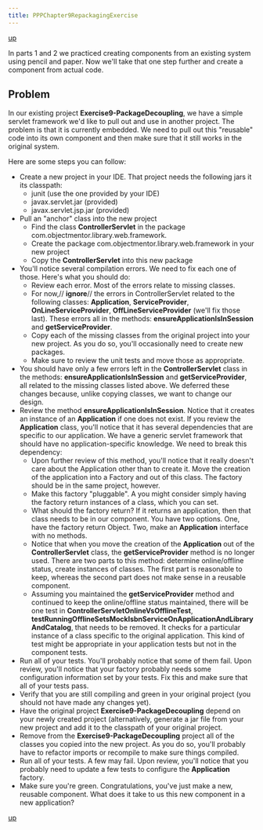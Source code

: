 ```yaml
---
title: PPPChapter9RepackagingExercise
---
```


[up](Vancouver_PPP_Exercise_Ch8and9)

In parts 1 and 2 we practiced creating components from an existing system using pencil and paper. Now we'll take that one step further and create a component from actual code.

## Problem
In our existing project **Exercise9-PackageDecoupling**, we have a simple servlet framework we'd like to pull out and use in another project. The problem is that it is currently embedded. We need to pull out this "reusable" code into its own component and then make sure that it still works in the original system.

Here are some steps you can follow:
* Create a new project in your IDE. That project needs the following jars it its classpath:
  * junit (use the one provided by your IDE)
  * javax.servlet.jar (provided)
  * javax.servlet.jsp.jar (provided)
* Pull an "anchor" class into the new project
  * Find the class **ControllerServlet** in the package com.objectmentor.library.web.framework.
  * Create the package com.objectmentor.library.web.framework in your new project
  * Copy the **ControllerServlet** into this new package
* You'll notice several compilation errors. We need to fix each one of those. Here's what you should do:
  * Review each error. Most of the errors relate to missing classes.
  * For now,// **ignore**// the errors in ControllerServlet related to the following classes:  **Application**, **ServiceProvider**, **OnLineServiceProvider**, **OffLineServiceProvider** (we'll fix those last). These errors all in the methods: **ensureApplicationIsInSession** and **getServiceProvider**.
  * Copy each of the missing classes from the original project into your new project. As you do so, you'll occasionally need to create new packages.
  * Make sure to review the unit tests and move those as appropriate.
* You should have only a few errors left in the **ControllerServlet** class in the methods: **ensureApplicationIsInSession** and **getServiceProvider**, all related to the missing classes listed above. We deferred these changes because, unlike copying classes, we want to change our design.
* Review the method **ensureApplicationIsInSession**. Notice that it creates an instance of an **Application** if one does not exist. If you review the **Application** class, you'll notice that it has several dependencies that are specific to our application. We have a generic servlet framework that should have no application-specific knowledge. We need to break this dependency:
  * Upon further review of this method, you'll notice that it really doesn't care about the Application other than to create it. Move the creation of the application into a Factory and out of this class. The factory should be in the same project, however.
  * Make this factory "pluggable". A you might consider simply having the factory return instances of a class, which you can set.
  * What should the factory return? If it returns an application, then that class needs to be in our component. You have two options. One, have the factory return Object. Two, make an **Application** interface with no methods.
  * Notice that when you move the creation of the **Application** out of the **ControllerServlet** class, the **getServiceProvider** method is no longer used. There are two parts to this method: determine online/offline status, create instances of classes. The first part is reasonable to keep, whereas the second part does not make sense in a reusable component.
  * Assuming you maintained the **getServiceProvider** method and continued to keep the online/offline status maintained, there will be one test in **ControllerServletOnlineVsOfflineTest**, **testRunningOfflineSetsMockIsbnServiceOnApplicationAndLibraryAndCatalog**, that needs to be removed. It checks for a particular instance of a class specific to the original application. This kind of test might be appropriate in your application tests but not in the component tests.
* Run all of your tests. You'll probably notice that some of them fail. Upon review, you'll notice that your factory probably needs some configuration information set by your tests. Fix this and make sure that all of your tests pass.
* Verify that you are still compiling and green in your original project (you should not have made any changes yet).
* Have the original project **Exercise9-PackageDecoupling** depend on your newly created project (alternatively, generate a jar file from your new project and add it to the classpath of your original project.
* Remove from the **Exercise9-PackageDecoupling** project all of the classes you copied into the new project. As you do so, you'll probably have to refactor imports or recompile to make sure things compiled.
* Run all of your tests. A few may fail. Upon review, you'll notice that you probably need to update a few tests to configure the **Application** factory.
* Make sure you're green. Congratulations, you've just make a new, reusable component. What does it take to us this new component in a new application?

[up](Vancouver_PPP_Exercise_Ch8and9)
